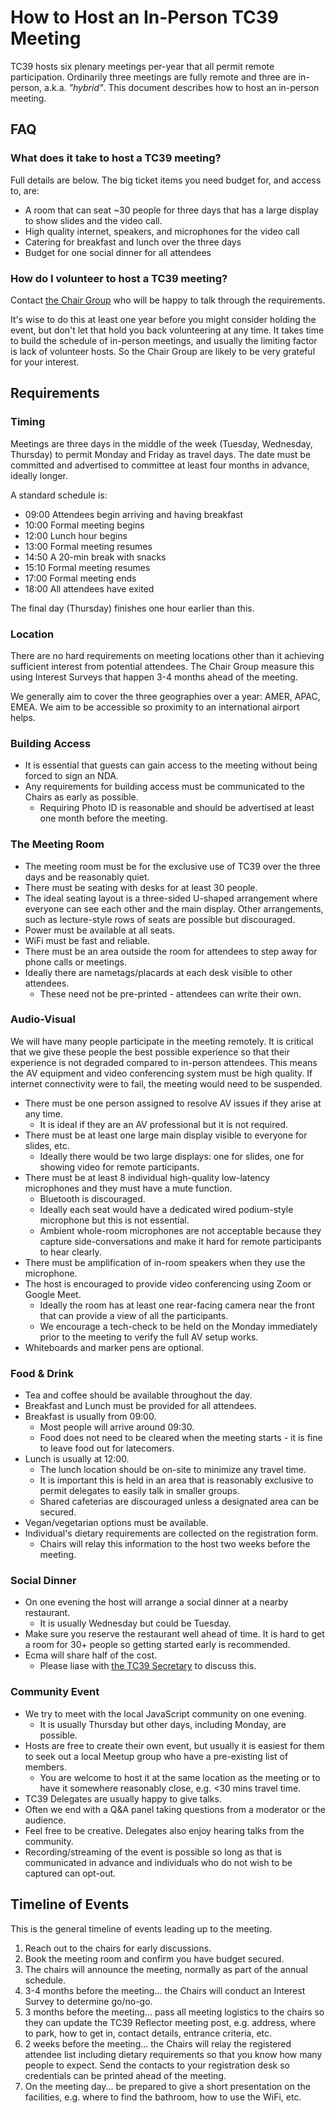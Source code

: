 # How to Host an In-Person TC39 Meeting

TC39 hosts six plenary meetings per-year that all permit remote participation.
Ordinarily three meetings are fully remote and three are in-person, a.k.a. _"hybrid"_.
This document describes how to host an in-person meeting.

## FAQ

### What does it take to host a TC39 meeting?

Full details are below.
The big ticket items you need budget for, and access to, are:

- A room that can seat ~30 people for three days that has a large display to show slides and the video call.
- High quality internet, speakers, and microphones for the video call
- Catering for breakfast and lunch over the three days
- Budget for one social dinner for all attendees

### How do I volunteer to host a TC39 meeting?

Contact [the Chair Group](TC39Chairs@ecma-international.org) who will be happy to talk through the requirements.

It's wise to do this at least one year before you might consider holding the event, but don't let that hold you back volunteering at any time.
It takes time to build the schedule of in-person meetings, and usually the limiting factor is lack of volunteer hosts.
So the Chair Group are likely to be very grateful for your interest.

## Requirements

### Timing

Meetings are three days in the middle of the week (Tuesday, Wednesday, Thursday) to permit Monday and Friday as travel days.
The date must be committed and advertised to committee at least four months in advance, ideally longer.

A standard schedule is:

- 09:00 Attendees begin arriving and having breakfast
- 10:00 Formal meeting begins
- 12:00 Lunch hour begins
- 13:00 Formal meeting resumes
- 14:50 A 20-min break with snacks
- 15:10 Formal meeting resumes
- 17:00 Formal meeting ends
- 18:00 All attendees have exited

The final day (Thursday) finishes one hour earlier than this.

### Location

There are no hard requirements on meeting locations other than it achieving sufficient interest from potential attendees.
The Chair Group measure this using Interest Surveys that happen 3-4 months ahead of the meeting.

We generally aim to cover the three geographies over a year: AMER, APAC, EMEA.
We aim to be accessible so proximity to an international airport helps.

### Building Access

- It is essential that guests can gain access to the meeting without being forced to sign an NDA.
- Any requirements for building access must be communicated to the Chairs as early as possible.
  - Requiring Photo ID is reasonable and should be advertised at least one month before the meeting. 

### The Meeting Room

- The meeting room must be for the exclusive use of TC39 over the three days and be reasonably quiet.
- There must be seating with desks for at least 30 people.
- The ideal seating layout is a three-sided U-shaped arrangement where everyone can see each other and the main display.
Other arrangements, such as lecture-style rows of seats are possible but discouraged.
- Power must be available at all seats.
- WiFi must be fast and reliable.
- There must be an area outside the room for attendees to step away for phone calls or meetings.
- Ideally there are nametags/placards at each desk visible to other attendees.
  - These need not be pre-printed - attendees can write their own.

### Audio-Visual

We will have many people participate in the meeting remotely.
It is critical that we give these people the best possible experience so that their experience is not degraded compared to in-person attendees.
This means the AV equipment and video conferencing system must be high quality.
If internet connectivity were to fail, the meeting would need to be suspended.

- There must be one person assigned to resolve AV issues if they arise at any time.
  - It is ideal if they are an AV professional but it is not required.
- There must be at least one large main display visible to everyone for slides, etc.
  - Ideally there would be two large displays: one for slides, one for showing video for remote participants.
- There must be at least 8 individual high-quality low-latency microphones and they must have a mute function.
  - Bluetooth is discouraged.
  - Ideally each seat would have a dedicated wired podium-style microphone but this is not essential.
  - Ambient whole-room microphones are not acceptable because they capture side-conversations and make it hard for remote participants to hear clearly.
- There must be amplification of in-room speakers when they use the microphone.
- The host is encouraged to provide video conferencing using Zoom or Google Meet.
  - Ideally the room has at least one rear-facing camera near the front that can provide a view of all the participants.
  - We encourage a tech-check to be held on the Monday immediately prior to the meeting to verify the full AV setup works.
- Whiteboards and marker pens are optional.

### Food & Drink

- Tea and coffee should be available throughout the day.
- Breakfast and Lunch must be provided for all attendees.
- Breakfast is usually from 09:00.
  - Most people will arrive around 09:30.
  - Food does not need to be cleared when the meeting starts - it is fine to leave food out for latecomers.
- Lunch is usually at 12:00.
  - The lunch location should be on-site to minimize any travel time.
  - It is important this is held in an area that is reasonably exclusive to permit delegates to easily talk in smaller groups.
  - Shared cafeterias are discouraged unless a designated area can be secured.
- Vegan/vegetarian options must be available.
- Individual's dietary requirements are collected on the registration form.
  - Chairs will relay this information to the host two weeks before the meeting.

### Social Dinner

- On one evening the host will arrange a social dinner at a nearby restaurant.
  - It is usually Wednesday but could be Tuesday.
- Make sure you reserve the restaurant well ahead of time.  It is hard to get a room for 30+ people so getting started early is recommended.
- Ecma will share half of the cost.
  - Please liase with [the TC39 Secretary](samina@ecma-international.org) to discuss this.

### Community Event

- We try to meet with the local JavaScript community on one evening.
  - It is usually Thursday but other days, including Monday, are possible.
- Hosts are free to create their own event, but usually it is easiest for them to seek out a local Meetup group who have a pre-existing list of members.
  - You are welcome to host it at the same location as the meeting or to have it somewhere reasonably close, e.g. <30 mins travel time.
- TC39 Delegates are usually happy to give talks.
- Often we end with a Q&A panel taking questions from a moderator or the audience.
- Feel free to be creative.  Delegates also enjoy hearing talks from the community.
- Recording/streaming of the event is possible so long as that is communicated in advance and individuals who do not wish to be captured can opt-out.

## Timeline of Events

This is the general timeline of events leading up to the meeting.

1. Reach out to the chairs for early discussions.
1. Book the meeting room and confirm you have budget secured.
1. The chairs will announce the meeting, normally as part of the annual schedule.
1. 3-4 months before the meeting... the Chairs will conduct an Interest Survey to determine go/no-go.
1. 3 months before the meeting... pass all meeting logistics to the chairs so they can update the TC39 Reflector meeting post, e.g. address, where to park, how to get in, contact details, entrance criteria, etc.
1. 2 weeks before the meeting... the Chairs will relay the registered attendee list including dietary requirements so that you know how many people to expect. Send the contacts to your registration desk so credentials can be printed ahead of the meeting.
1. On the meeting day... be prepared to give a short presentation on the facilities, e.g. where to find the bathroom, how to use the WiFi, etc.
